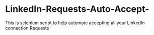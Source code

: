 # LinkedIn-Requests-Auto-Accept-
This is selenium script to help automate accepting all your LinkedIn connection Requests

